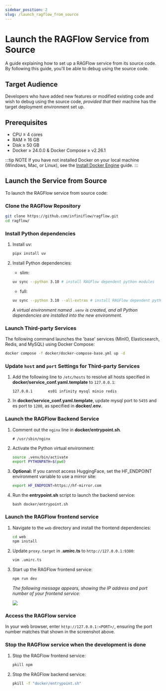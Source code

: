 ```yaml
---
sidebar_position: 2
slug: /launch_ragflow_from_source
---
```


# Launch the RAGFlow Service from Source 

A guide explaining how to set up a RAGFlow service from its source code. By following this guide, you'll be able to debug using the source code.

## Target Audience

Developers who have added new features or modified existing code and wish to debug using the source code, *provided that* their machine has the target deployment environment set up.

## Prerequisites

- CPU &ge; 4 cores
- RAM &ge; 16 GB
- Disk &ge; 50 GB
- Docker &ge; 24.0.0 & Docker Compose &ge; v2.26.1

:::tip NOTE
If you have not installed Docker on your local machine (Windows, Mac, or Linux), see the [Install Docker Engine](https://docs.docker.com/engine/install/) guide.
:::

## Launch the Service from Source

To launch the RAGFlow service from source code:

### Clone the RAGFlow Repository

```bash
git clone https://github.com/infiniflow/ragflow.git
cd ragflow/
```

### Install Python dependencies

1. Install uv:
   
   ```bash
   pipx install uv
   ```

2. Install Python dependencies:
   - slim:
   ```bash
   uv sync --python 3.10 # install RAGFlow dependent python modules
   ```
   - full:
   ```bash
   uv sync --python 3.10 --all-extras # install RAGFlow dependent python modules
   ```
   *A virtual environment named `.venv` is created, and all Python dependencies are installed into the new environment.*

### Launch Third-party Services

The following command launches the 'base' services (MinIO, Elasticsearch, Redis, and MySQL) using Docker Compose:

```bash
docker compose -f docker/docker-compose-base.yml up -d
```

### Update `host` and `port` Settings for Third-party Services

1. Add the following line to `/etc/hosts` to resolve all hosts specified in **docker/service_conf.yaml.template** to `127.0.0.1`:

   ```
   127.0.0.1       es01 infinity mysql minio redis
   ```

2. In **docker/service_conf.yaml.template**, update mysql port to `5455` and es port to `1200`, as specified in **docker/.env**.

### Launch the RAGFlow Backend Service

1. Comment out the `nginx` line in **docker/entrypoint.sh**.

   ```
   # /usr/sbin/nginx
   ```

2. Activate the Python virtual environment:

   ```bash
   source .venv/bin/activate
   export PYTHONPATH=$(pwd)
   ```

3. **Optional:** If you cannot access HuggingFace, set the HF_ENDPOINT environment variable to use a mirror site:
 
   ```bash
   export HF_ENDPOINT=https://hf-mirror.com
   ```

4. Run the **entrypoint.sh** script to launch the backend service:

   ```
   bash docker/entrypoint.sh
   ```

### Launch the RAGFlow frontend service

1. Navigate to the `web` directory and install the frontend dependencies:

   ```bash
   cd web
   npm install
   ```

2. Update `proxy.target` in **.umirc.ts** to `http://127.0.0.1:9380`:

   ```bash
   vim .umirc.ts
   ```

3. Start up the RAGFlow frontend service:

   ```bash
   npm run dev 
   ```

   *The following message appears, showing the IP address and port number of your frontend service:*  

   ![](https://github.com/user-attachments/assets/0daf462c-a24d-4496-a66f-92533534e187)

### Access the RAGFlow service

In your web browser, enter `http://127.0.0.1:<PORT>/`, ensuring the port number matches that shown in the screenshot above.

### Stop the RAGFlow service when the development is done

1. Stop the RAGFlow frontend service:
   ```bash
   pkill npm
   ```

2. Stop the RAGFlow backend service:
   ```bash
   pkill -f "docker/entrypoint.sh"
   ```
